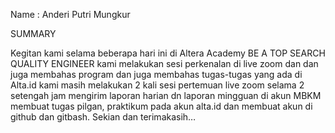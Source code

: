 Name : Anderi Putri Mungkur 

SUMMARY 

Kegitan kami selama beberapa hari ini di Altera Academy BE A TOP SEARCH QUALITY ENGINEER kami melakukan sesi perkenalan di live zoom dan dan juga membahas program dan juga membahas tugas-tugas yang ada di Alta.id kami masih melakukan 2 kali sesi pertemuan live zoom selama 2 setengah jam mengirim laporan harian dn laporan mingguan di akun MBKM membuat tugas pilgan, praktikum pada akun alta.id dan membuat akun di github dan gitbash. 
Sekian dan terimakasih…

